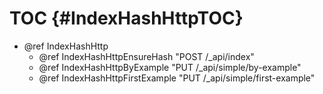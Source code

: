 TOC {#IndexHashHttpTOC}
=======================

- @ref IndexHashHttp
  - @ref IndexHashHttpEnsureHash "POST /_api/index"
  - @ref IndexHashHttpByExample "PUT /_api/simple/by-example"
  - @ref IndexHashHttpFirstExample "PUT /_api/simple/first-example"

